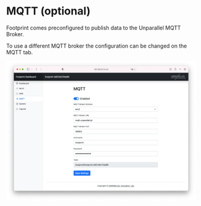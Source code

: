 # MQTT (optional)

Footprint comes preconfigured to publish data to the Unparallel MQTT Broker.

To use a different MQTT broker the configuration can be changed on the MQTT tab.

![dashboard_mqtt](../img/dashboard_mqtt.png)
